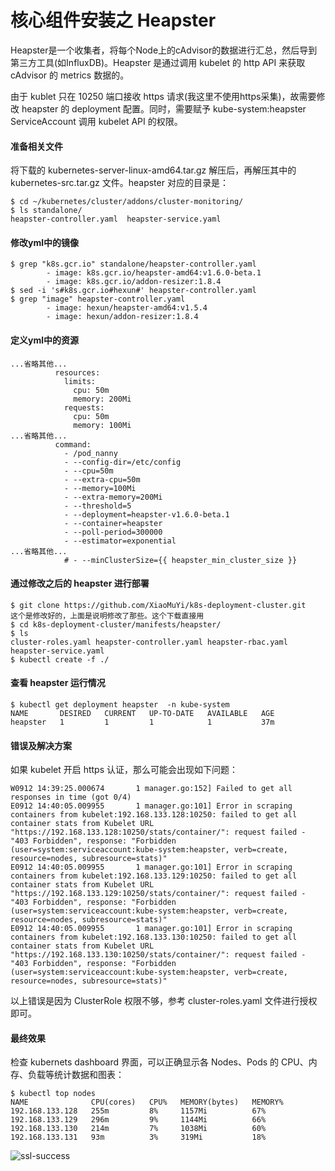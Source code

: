 # 核心组件安装之 Heapster
Heapster是一个收集者，将每个Node上的cAdvisor的数据进行汇总，然后导到第三方工具(如InfluxDB)。Heapster 是通过调用 kubelet 的 http API 来获取 cAdvisor 的 metrics 数据的。

由于 kublet 只在 10250 端口接收 https 请求(我这里不使用https采集)，故需要修改 heapster 的 deployment 配置。同时，需要赋予 kube-system:heapster ServiceAccount 调用 kubelet API 的权限。

#### 准备相关文件
将下载的 kubernetes-server-linux-amd64.tar.gz 解压后，再解压其中的 kubernetes-src.tar.gz 文件。heapster 对应的目录是：
```
$ cd ~/kubernetes/cluster/addons/cluster-monitoring/
$ ls standalone/
heapster-controller.yaml  heapster-service.yaml
```
#### 修改yml中的镜像
```
$ grep "k8s.gcr.io" standalone/heapster-controller.yaml 
        - image: k8s.gcr.io/heapster-amd64:v1.6.0-beta.1
        - image: k8s.gcr.io/addon-resizer:1.8.4
$ sed -i 's#k8s.gcr.io#hexun#' heapster-controller.yaml
$ grep "image" heapster-controller.yaml
        - image: hexun/heapster-amd64:v1.5.4
        - image: hexun/addon-resizer:1.8.4
```
#### 定义yml中的资源
```
...省略其他...
          resources:
            limits:
              cpu: 50m
              memory: 200Mi
            requests:
              cpu: 50m
              memory: 100Mi
...省略其他...
          command:
            - /pod_nanny
            - --config-dir=/etc/config
            - --cpu=50m
            - --extra-cpu=50m
            - --memory=100Mi
            - --extra-memory=200Mi
            - --threshold=5
            - --deployment=heapster-v1.6.0-beta.1
            - --container=heapster
            - --poll-period=300000
            - --estimator=exponential
...省略其他...
            # - --minClusterSize={{ heapster_min_cluster_size }}
```
#### 通过修改之后的 heapster 进行部署
```
$ git clone https://github.com/XiaoMuYi/k8s-deployment-cluster.git            这个是修改好的，上面是说明修改了那些。这个下载直接用
$ cd k8s-deployment-cluster/manifests/heapster/
$ ls
cluster-roles.yaml heapster-controller.yaml heapster-rbac.yaml heapster-service.yaml
$ kubectl create -f ./
```

#### 查看 heapster 运行情况
```
$ kubectl get deployment heapster  -n kube-system
NAME       DESIRED   CURRENT   UP-TO-DATE   AVAILABLE   AGE
heapster   1         1         1            1           37m
```
#### 错误及解决方案
如果 kubelet 开启 https 认证，那么可能会出现如下问题：
```
W0912 14:39:25.000674       1 manager.go:152] Failed to get all responses in time (got 0/4)
E0912 14:40:05.009955       1 manager.go:101] Error in scraping containers from kubelet:192.168.133.128:10250: failed to get all container stats from Kubelet URL "https://192.168.133.128:10250/stats/container/": request failed - "403 Forbidden", response: "Forbidden (user=system:serviceaccount:kube-system:heapster, verb=create, resource=nodes, subresource=stats)"
E0912 14:40:05.009955       1 manager.go:101] Error in scraping containers from kubelet:192.168.133.129:10250: failed to get all container stats from Kubelet URL "https://192.168.133.129:10250/stats/container/": request failed - "403 Forbidden", response: "Forbidden (user=system:serviceaccount:kube-system:heapster, verb=create, resource=nodes, subresource=stats)"
E0912 14:40:05.009955       1 manager.go:101] Error in scraping containers from kubelet:192.168.133.130:10250: failed to get all container stats from Kubelet URL "https://192.168.133.130:10250/stats/container/": request failed - "403 Forbidden", response: "Forbidden (user=system:serviceaccount:kube-system:heapster, verb=create, resource=nodes, subresource=stats)"
```
以上错误是因为 ClusterRole 权限不够，参考 cluster-roles.yaml 文件进行授权即可。
#### 最终效果
检查 kubernets dashboard 界面，可以正确显示各 Nodes、Pods 的 CPU、内存、负载等统计数据和图表：
```
$ kubectl top nodes
NAME              CPU(cores)   CPU%   MEMORY(bytes)   MEMORY%   
192.168.133.128   255m         8%     1157Mi          67%       
192.168.133.129   296m         9%     1144Mi          66%       
192.168.133.130   214m         7%     1038Mi          60%       
192.168.133.131   93m          3%     319Mi           18% 
```
![ssl-success](images/dashboard.png)
